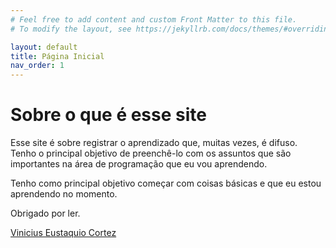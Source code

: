 ```yaml
---
# Feel free to add content and custom Front Matter to this file.
# To modify the layout, see https://jekyllrb.com/docs/themes/#overriding-theme-defaults

layout: default
title: Página Inicial
nav_order: 1
---
```

# Sobre o que é esse site

Esse site é sobre registrar o aprendizado que, muitas vezes, é difuso. Tenho o principal objetivo de preenchê-lo com os assuntos que são importantes na área de programação que eu vou aprendendo. 

Tenho como principal objetivo começar com coisas básicas e que eu estou aprendendo no momento. 

Obrigado por ler.

 [Vinicius Eustaquio Cortez](https://github.com/viniciusecortez)
